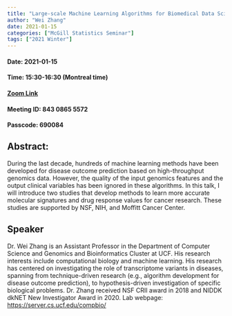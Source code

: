 ```yaml
---
title: "Large-scale Machine Learning Algorithms for Biomedical Data Science"
author: "Wei Zhang"
date: 2021-01-15
categories: ["McGill Statistics Seminar"]
tags: ["2021 Winter"]
---
```


#### Date: 2021-01-15
#### Time: 15:30-16:30 (Montreal time)

#### [Zoom Link](https://mcgill.zoom.us/j/84308655572?pwd=OUlCN2FUckFmeTRRSGNjMzVzUzkrZz09)
#### Meeting ID: 843 0865 5572
#### Passcode: 690084



## Abstract:

During the last decade, hundreds of machine learning methods have been developed
for disease outcome prediction based on high-throughput genomics data. However, the quality
of the input genomics features and the output clinical variables has been ignored in these
algorithms. In this talk, I will introduce two studies that develop methods to learn more
accurate molecular signatures and drug response values for cancer research. These studies are
supported by NSF, NIH, and Moffitt Cancer Center.


## Speaker

Dr. Wei Zhang is an Assistant Professor in the Department of Computer Science and
Genomics and Bioinformatics Cluster at UCF. His research interests include computational
biology and machine learning. His research has centered on investigating the role of
transcriptome variants in diseases, spanning from technique-driven research (e.g., algorithm
development for disease outcome prediction), to hypothesis-driven investigation of specific
biological problems. Dr. Zhang received NSF CRII award in 2018 and NIDDK dkNET New
Investigator Award in 2020. Lab webpage: https://server.cs.ucf.edu/compbio/